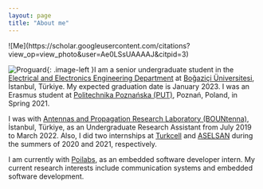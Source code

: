 ```yaml
---
layout: page
title: "About me"
---
```


<!-- {% raw %}{% seo %}{% endraw %}
 -->

<head>
  <meta http-equiv='cache-control' content='no-cache'> 
  <meta http-equiv='expires' content='0'> 
  <meta http-equiv='pragma' content='no-cache'>
  <meta name='charset' content='UTF-8'>
  <meta name='keywords' content='Ömer Alperen Katı, Ömer A. Katı, Ömer Katı, Omer Alperen Kati, Omer A. Kati, Omer Kati, boğaziçi, boun, electronics, ee, bountenna, aselsan, turkcell, poilabs, Politechnika Poznańska, erasmus, embedded software'>
  <meta name='author' content='Ömer Alperen Katı'>
  <meta name='viewport' content='width=device-width, initial-scale=1.0'>
  <meta name='description' content='Senior electrical and electronics engineering student specialized in telecommunications at Boğaziçi Üniversitesi, İstanbul, Türkiye.'>
  <meta name='title' content='Ömer Alperen Katı: Home'>
  <link rel="shortcut icon" type="image/ico" href="favico.ico">
 
</head>
     <style type="text/css">
    .image-left {
      display: block;
      margin-left: auto;
      margin-right: auto;
      float: right;
    }
    </style>
![Me](https://scholar.googleusercontent.com/citations?view_op=view_photo&user=Ae0LSsUAAAAJ&citpid=3)

![Proguard](https://scholar.googleusercontent.com/citations?view_op=view_photo&user=Ae0LSsUAAAAJ&citpid=3){: .image-left }I am a senior undergraduate student in the [Electrical and Electronics Engineering Department](https://ee.boun.edu.tr/) at [Boğaziçi Üniversitesi](http://www.boun.edu.tr/en-US/Index), İstanbul, Türkiye. My expected graduation date is January 2023. I was an Erasmus student at [Politechnika Poznańska (PUT)](https://www.put.poznan.pl/en), Poznań, Poland, in Spring 2021. 

I was with [Antennas and Propagation Research Laboratory (BOUNtenna)](https://bountenna.boun.edu.tr/), İstanbul, Türkiye, as an Undergraduate Research Assistant from July 2019 to March 2022. Also, I did two internships at [Turkcell](https://www.turkcell.com.tr/english-support) and [ASELSAN](https://aselsan.com.tr/en) during the summers of 2020 and 2021, respectively.

I am currently with [Poilabs](https://www.poilabs.com/en/home/), as an embedded software developer intern. My current research interests include communication systems and embedded software development.
